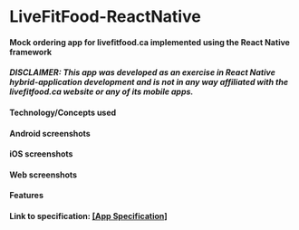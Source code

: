 # LiveFitFood-ReactNative

#### Mock ordering app for livefitfood.ca implemented using the React Native framework

#### ***DISCLAIMER: This app was developed as an exercise in React Native hybrid-application development and is not in any way affiliated with the livefitfood.ca website or any of its mobile apps.***

#### Technology/Concepts used

#### Android screenshots

#### iOS screenshots

#### Web screenshots

#### Features

#### Link to specification: <a href="./docs/MAD4008 - Project - Meal Delivery Apps.pdf" target="_blank">[App Specification]</a>
